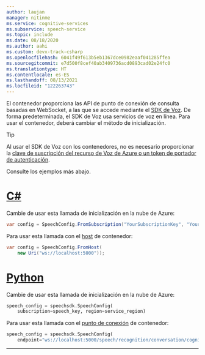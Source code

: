 ```yaml
---
author: laujan
manager: nitinme
ms.service: cognitive-services
ms.subservice: speech-service
ms.topic: include
ms.date: 08/18/2020
ms.author: aahi
ms.custom: devx-track-csharp
ms.openlocfilehash: 6041f49f613b5eb1367dce0982eaaf041285ffea
ms.sourcegitcommit: e7d500f8cef40ab3409736acd0893cad02e24fc0
ms.translationtype: HT
ms.contentlocale: es-ES
ms.lasthandoff: 08/13/2021
ms.locfileid: "122263743"
---
```

El contenedor proporciona las API de punto de conexión de consulta basadas en WebSocket, a las que se accede mediante el [SDK de Voz](../index.yml). De forma predeterminada, el SDK de Voz usa servicios de voz en línea. Para usar el contenedor, deberá cambiar el método de inicialización.

> [!TIP]
> Al usar el SDK de Voz con los contenedores, no es necesario proporcionar la [clave de suscripción del recurso de Voz de Azure o un token de portador de autenticación](../rest-speech-to-text.md#authentication).

Consulte los ejemplos más abajo.

# <a name="c"></a>[C#](#tab/csharp)

Cambie de usar esta llamada de inicialización en la nube de Azure:

```csharp
var config = SpeechConfig.FromSubscription("YourSubscriptionKey", "YourServiceRegion");
```

Para usar esta llamada con el [host](/dotnet/api/microsoft.cognitiveservices.speech.speechconfig.fromhost) de contenedor:

```csharp
var config = SpeechConfig.FromHost(
    new Uri("ws://localhost:5000"));
```

# <a name="python"></a>[Python](#tab/python)

Cambie de usar esta llamada de inicialización en la nube de Azure:

```python
speech_config = speechsdk.SpeechConfig(
    subscription=speech_key, region=service_region)
```

Para usar esta llamada con el [punto de conexión](/python/api/azure-cognitiveservices-speech/azure.cognitiveservices.speech.speechconfig) de contenedor:

```python
speech_config = speechsdk.SpeechConfig(
    endpoint="ws://localhost:5000/speech/recognition/conversation/cognitiveservices/v1"
```

---
